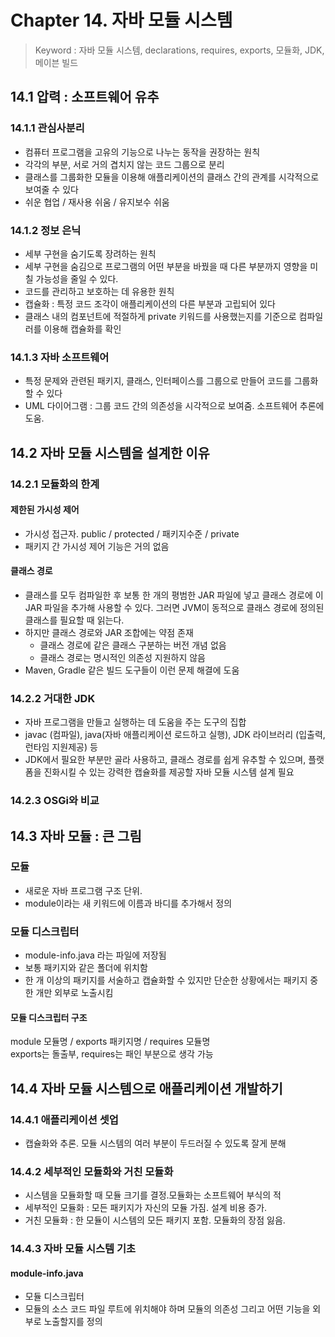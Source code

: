 # Chapter 14. 자바 모듈 시스템
> Keyword : 자바 모듈 시스템, declarations, requires, exports, 모듈화, JDK, 메이븐 빌드

## 14.1 압력 : 소프트웨어 유추
### 14.1.1 관심사분리
- 컴퓨터 프로그램을 고유의 기능으로 나누는 동작을 권장하는 원칙
- 각각의 부분, 서로 거의 겹치지 않는 코드 그룹으로 분리
- 클래스를 그룹화한 모듈을 이용해 애플리케이션의 클래스 간의 관계를 시각적으로 보여줄 수 있다
- 쉬운 협업 / 재사용 쉬움 / 유지보수 쉬움
### 14.1.2 정보 은닉
- 세부 구현을 숨기도록 장려하는 원칙
- 세부 구현을 숨김으로 프로그램의 어떤 부분을 바꿨을 때 다른 부분까지 영향을 미칠 가능성을 줄일 수 있다.
- 코드를 관리하고 보호하는 데 유용한 원칙
- 캡슐화 : 특정 코드 조각이 애플리케이션의 다른 부분과 고립되어 있다
- 클래스 내의 컴포넌트에 적절하게 private 키워드를 사용했는지를 기준으로 컴파일러를 이용해 캡슐화를 확인
### 14.1.3 자바 소프트웨어
- 특정 문제와 관련된 패키지, 클래스, 인터페이스를 그룹으로 만들어 코드를 그룹화할 수 있다 
- UML 다이어그램 : 그룹 코드 간의 의존성을 시각적으로 보여줌. 소프트웨어 추론에 도움.

## 14.2 자바 모듈 시스템을 설계한 이유
### 14.2.1 모듈화의 한계
#### 제한된 가시성 제어
- 가시성 접근자. public / protected / 패키지수준 / private
- 패키지 간 가시성 제어 기능은 거의 없음
#### 클래스 경로
- 클래스를 모두 컴파일한 후 보통 한 개의 평범한 JAR 파일에 넣고 클래스 경로에 이 JAR 파일을 추가해 사용할 수 있다. 그러면 JVM이 동적으로 클래스 경로에 정의된 클래스를 필요할 때 읽는다.
- 하지만 클래스 경로와 JAR 조합에는 약점 존재
  - 클래스 경로에 같은 클래스 구분하는 버전 개념 없음
  - 클래스 경로는 명시적인 의존성 지원하지 않음
- Maven, Gradle 같은 빌드 도구들이 이런 문제 해결에 도움
### 14.2.2 거대한 JDK
- 자바 프로그램을 만들고 실행하는 데 도움을 주는 도구의 집합
- javac (컴파일), java(자바 애플리케이션 로드하고 실행), JDK 라이브러리 (입출력, 런타임 지원제공) 등
- JDK에서 필요한 부분만 골라 사용하고, 클래스 경로를 쉽게 유추할 수 있으며, 플랫폼을 진화시킬 수 있는 강력한 캡슐화를 제공할 자바 모듈 시스템 설계 필요
### 14.2.3 OSGi와 비교

## 14.3 자바 모듈 : 큰 그림
### 모듈
- 새로운 자바 프로그램 구조 단위. 
- module이라는 새 키워드에 이름과 바디를 추가해서 정의
### 모듈 디스크립터
- module-info.java 라는 파일에 저장됨
- 보통 패키지와 같은 폴더에 위치함 
- 한 개 이상의 패키지를 서술하고 캡슐화할 수 있지만 단순한 상황에서는 패키지 중 한 개만 외부로 노출시킴
#### 모듈 디스크립터 구조
module 모듈명 / exports 패키지명 / requires 모듈명  
exports는 돌출부, requires는 패인 부분으로 생각 가능

## 14.4 자바 모듈 시스템으로 애플리케이션 개발하기
### 14.4.1 애플리케이션 셋업
- 캡슐화와 추론. 모듈 시스템의 여러 부분이 두드러질 수 있도록 잘게 분해
### 14.4.2 세부적인 모듈화와 거친 모듈화
- 시스템을 모듈화할 때 모듈 크기를 결정.모듈화는 소프트웨어 부식의 적
- 세부적인 모듈화 : 모든 패키지가 자신의 모듈 가짐. 설계 비용 증가.
- 거친 모듈화 : 한 모듈이 시스템의 모든 패키지 포함. 모듈화의 장점 잃음.

### 14.4.3 자바 모듈 시스템 기초
#### module-info.java
- 모듈 디스크립터
- 모듈의 소스 코드 파일 루트에 위치해야 하며 모듈의 의존성 그리고 어떤 기능을 외부로 노출할지를 정의
